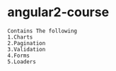 # angular2-course
````
Contains The following
1.Charts
2.Pagination
3.Validation
4.Forms
5.Loaders
````